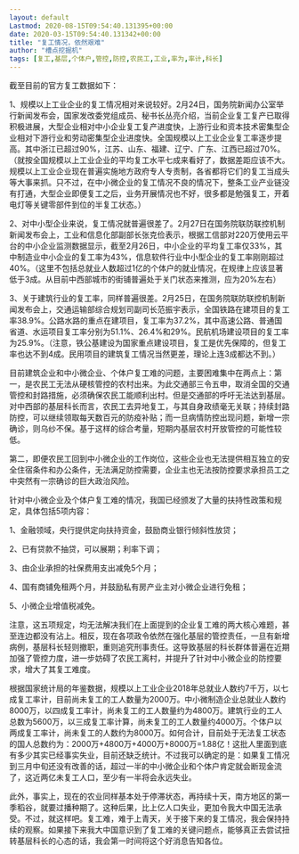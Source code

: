 ```yaml
---
layout: default
Lastmod: 2020-08-15T09:54:40.131395+00:00
date: 2020-03-15T09:54:40.131342+00:00
title: "复工情况，依然艰难"
author: "槽点挖掘机"
tags: [复工,基层,个体户,管控,防控,农民工,工业,率为,率计,科长]
---
```


截至目前的官方复工数据如下：

1、规模以上工业企业的复工情况相对来说较好。2月24日，国务院新闻办公室举行新闻发布会，国家发改委党组成员、秘书长丛亮介绍，当前企业复工复产已取得积极进展，大型企业相对中小企业复工复产进度快，上游行业和资本技术密集型企业相对下游行业和劳动密集型企业进度快。全国规模以上工业企业复工率逐步提高。其中浙江已超过90%，江苏、山东、福建、辽宁、广东、江西已超过70%。（就按全国规模以上工业企业的平均复工水平七成来看好了，数据差距应该不大。规模以上工业企业现在普遍实施地方政府专人专责制，各省都将它们的复工当成头等大事来抓。只不过，在中小微企业的复工情况不良的情况下，整条工业产业链没有打通，大型企业即便复工之后，业务开展情况也不好，很多都是勉强复工，开着电灯等关键零部件到位的半复工状态。）  

2、对中小型企业来说，复工情况就普遍很差了。2月27日在国务院联防联控机制新闻发布会上，工业和信息化部副部长张克俭表示，根据工信部对220万使用云平台的中小企业监测数据显示，截至2月26日，中小企业的平均复工率仅33%，其中制造业中小企业的复工率为43%，信息软件行业中小型企业的复工率刚刚超过40%。（这里不包括总就业人数超过1亿的个体户的就业情况，在规律上应该显著低于3成。从目前中西部城市的街铺普遍处于关门状态来推测，应为20%左右）  

3、关于建筑行业的复工率，同样普遍很差。2月25日，在国务院联防联控机制新闻发布会上，交通运输部综合规划司副司长范振宇表示，全国铁路在建项目的复工率38.9%。公路水路的重点在建项目，复工率为37.2%，其中高速公路、普通国省道、水运项目复工率分别为51.1%、26.4%和29%。民航机场建设项目的复工率为25.9%。（注意，铁公基建设为国家重点建设项目，复工是优先保障的，但复工率也达不到4成。民用项目的建筑复工情况当然更差，理论上连3成都达不到。）  

目前建筑企业和中小微企业、个体户复工难的问题，主要困难集中在两点上：第一，是农民工无法从硬核管控的农村出来。为此交通部三令五申，取消全国的交通管控和封路措施，必须确保农民工能顺利出村。但是交通部的呼吁无法达到基层。对中西部的基层科长而言，农民工去异地复工，与其自身政绩毫无关联；持续封路防控，可以继续领取每天数百元的防疫补贴；而一旦病情防控出现问题，新增一宗确诊，则乌纱不保。基于这样的综合考量，短期内基层农村开放管控的可能性较低。  

第二，即便农民工回到中小微企业的工作岗位，这些企业也无法提供相互独立的安全住宿条件和办公条件，无法满足防控需要，企业主也无法按防控要求承担员工之中突然有一宗确诊的巨大政治风险。

针对中小微企业及个体户复工难的情况，我国已经颁发了大量的扶持性政策和规定，具体包括5项内容：  

1、金融领域，央行提供定向扶持资金，鼓励商业银行倾斜性放贷；  

2、已有贷款不抽贷，可以展期；利率下调；  

3、由企业承担的社保费用支出减免5个月；  

4、国有商铺免租两个月，并鼓励私有房产业主对小微企业进行免租；  

5、小微企业增值税减免。  

注意，这五项规定，均无法解决我们在上面提到的企业复工难的两大核心难题，甚至连边都没有沾上。相反，现在各项政令依然在强化基层的管控责任，一旦有新增病例，基层科长轻则撤职，重则追究刑事责任。这导致基层的科长群体普遍在近期加强了管控力度，进一步妨碍了农民工离村，并提升了针对中小微企业的防控要求，增大了其复工难度。  

根据国家统计局的年鉴数据，规模以上工业企业2018年总就业人数约7千万，以七成复工率计，目前尚未复工的工人数量为2000万。中小微制造企业总就业人数约8000万，以四成复工率计，尚未复工的工人数量约为4800万。建筑行业的工人总数为5600万，以三成复工率计算，尚未复工的工人数量约4000万。个体户以两成复工率计，尚未复工的人数约为8000万。如何合计，目前处于无法复工状态的国人总数约为：2000万+4800万+4000万+8000万=1.88亿！这批人里面到底有多少其实已经事实失业，目前还缺乏统计。不过我可以确定的是：如果复工情况到三月中旬还没有改善的话，超过一半的中小微企业和个体户肯定就会断现金流了，这近两亿未复工人口，至少有一半将会永远失业。  

此外，事实上，现在的农业同样基本处于停滞状态，再持续十天，南方地区的第一季稻谷，就要过播种期了。这种后果，比上亿人口失业，更加令我大中国无法承受。不过，就这样吧。复工难，难于上青天，关于接下来的复工情况，我会保持持续的观察。如果接下来我大中国意识到了复工难的关键问题点，能够真正去尝试扭转基层科长的心态的话，我会第一时间将这个好消息告知各位。  
